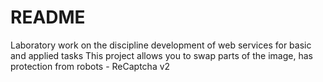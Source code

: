 # README
Laboratory work on the discipline development of web services for basic and applied tasks
This project allows you to swap parts of the image, has protection from robots - ReCaptcha v2

